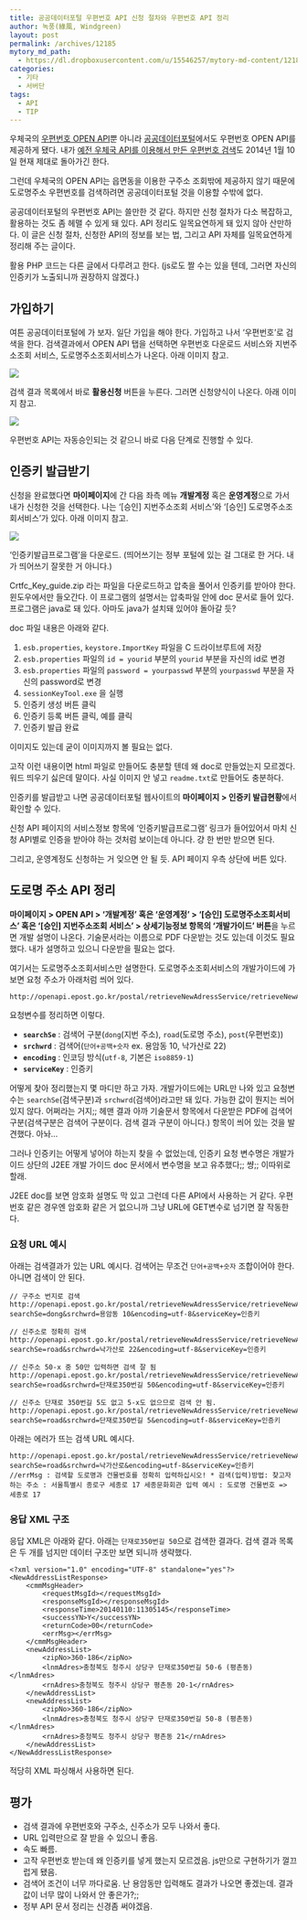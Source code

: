 ```yaml
---
title: 공공데이터포털 우편번호 API 신청 절차와 우편번호 API 정리
author: 녹풍(綠風, Windgreen)
layout: post
permalink: /archives/12185
mytory_md_path:
  - https://dl.dropboxusercontent.com/u/15546257/mytory-md-content/12185-postcode.md
categories:
  - 기타
  - 서버단
tags:
  - API
  - TIP
---
```

우체국의 [우편번호 OPEN API][1]뿐 아니라 [공공데이터포털][2]에서도 우편번호 OPEN API를 제공하게 됐다. 내가 [예전 우체국 API를 이용해서 만든 우편번호 검색][3]도 2014년 1월 10일 현재 제대로 돌아가긴 한다.

그런데 우체국의 OPEN API는 읍면동을 이용한 구주소 조회밖에 제공하지 않기 때문에 도로명주소 우편번호를 검색하려면 공공데이터포털 것을 이용할 수밖에 없다.

공공데이터포털의 우편번호 API는 쓸만한 것 같다. 하지만 신청 절차가 다소 복잡하고, 활용하는 것도 좀 헤맬 수 있게 돼 있다. API 정리도 일목요연하게 돼 있지 않아 산만하다. 이 글은 신청 절차, 신청한 API의 정보를 보는 법, 그리고 API 자체를 일목요연하게 정리해 주는 글이다.

활용 PHP 코드는 다른 글에서 다루려고 한다. (js로도 짤 수는 있을 텐데, 그러면 자신의 인증키가 노출되니까 권장하지 않겠다.)

## 가입하기

여튼 공공데이터포털에 가 보자. 일단 가입을 해야 한다. 가입하고 나서 &#8216;우편번호&#8217;로 검색을 한다. 검색결과에서 OPEN API 탭을 선택하면 우편번호 다운로드 서비스와 지번주소조회 서비스, 도로명주소조회서비스가 나온다. 아래 이미지 참고.

![][4]

검색 결과 목록에서 바로 **활용신청** 버튼을 누른다. 그러면 신청양식이 나온다. 아래 이미지 참고.

![][5]

우편번호 API는 자동승인되는 것 같으니 바로 다음 단계로 진행할 수 있다.

## 인증키 발급받기

신청을 완료했다면 **마이페이지**에 간 다음 좌측 메뉴 **개발계정** 혹은 **운영계정**으로 가서 내가 신청한 것을 선택한다. 나는 &#8216;[승인] 지번주소조회 서비스&#8217;와 &#8216;[승인] 도로명주소조회서비스&#8217;가 있다. 아래 이미지 참고.

![][6]

&#8216;인증키발급프로그램&#8217;을 다운로드. (띄어쓰기는 정부 포털에 있는 걸 그대로 한 거다. 내가 띄어쓰기 잘못한 거 아니다.)

Crtfc\_Key\_guide.zip 라는 파일을 다운로드하고 압축을 풀어서 인증키를 받아야 한다. 윈도우에서만 들오간다. 이 프로그램의 설명서는 압축파일 안에 doc 문서로 들어 있다. 프로그램은 java로 돼 있다. 아마도 java가 설치돼 있어야 돌아갈 듯?

doc 파일 내용은 아래와 같다.

1.  `esb.properties`, `keystore.ImportKey` 파일을 C 드라이브루트에 저장
2.  `esb.properties` 파일의 `id = yourid` 부분의 `yourid` 부분을 자신의 id로 변경
3.  `esb.properties` 파일의 `password = yourpasswd` 부분의 `yourpasswd` 부분을 자신의 password로 변경
4.  `sessionKeyTool.exe` 을 실행
5.  인증키 생성 버튼 클릭
6.  인증키 등록 버튼 클릭, 예를 클릭
7.  인증키 발급 완료

이미지도 있는데 굳이 이미지까지 볼 필요는 없다.

고작 이런 내용이면 html 파일로 만들어도 충분할 텐데 왜 doc로 만들었는지 모르겠다. 워드 띄우기 싫은데 말이다. 사실 이미지 안 넣고 `readme.txt`로 만들어도 충분하다.

인증키를 발급받고 나면 공공데이터포털 웹사이트의 **마이페이지 > 인증키 발급현황**에서 확인할 수 있다.

신청 API 페이지의 서비스정보 항목에 &#8216;인증키발급프로그램&#8217; 링크가 들어있어서 마치 신청 API별로 인증을 받아야 하는 것처럼 보이는데 아니다. 걍 한 번만 받으면 된다.

그리고, 운영계정도 신청하는 거 잊으면 안 될 듯. API 페이지 우측 상단에 버튼 있다.

## 도로명 주소 API 정리

**마이페이지 > OPEN API > &#8216;개발계정&#8217; 혹은 &#8216;운영계정&#8217; > &#8216;[승인] 도로명주소조회서비스&#8217; 혹은 &#8216;[승인] 지번주소조회 서비스&#8217; > 상세기능정보 항목의 &#8216;개발가이드&#8217; 버튼**을 누르면 개발 설명이 나온다. 기술문서라는 이름으로 PDF 다운받는 것도 있는데 이것도 필요했다. 내가 설명하고 있으니 다운받을 필요는 없다.

여기서는 도로명주소조회서비스만 설명한다. 도로명주소조회서비스의 개발가이드에 가 보면 요청 주소가 아래처럼 씌어 있다.

    http://openapi.epost.go.kr/postal/retrieveNewAdressService/retrieveNewAdressService/getNewAddressList
    

요청변수를 정리하면 이렇다.

*   **`searchSe`** : 검색어 구분(`dong`(지번 주소), `road`(도로명 주소), `post`(우편번호))
*   **`srchwrd`** : 검색어(`단어+공백+숫자` ex. 용암동 10, 낙가산로 22)
*   **`encoding`** : 인코딩 방식(`utf-8`, 기본은 `iso8859-1`)
*   **`serviceKey`** : 인증키

어떻게 찾아 정리했는지 몇 마디만 하고 가자. 개발가이드에는 URL만 나와 있고 요청변수는 `searchSe`(검색구분)과 `srchwrd`(검색어)라고만 돼 있다. 가능한 값이 뭔지는 씌어 있지 않다. 어쩌라는 거지;; 헤맨 결과 아까 기술문서 항목에서 다운받은 PDF에 검색어 구분(검색구분은 검색어 구분이다. 검색 결과 구분이 아니다.) 항목이 씌어 있는 것을 발견했다. 아놔&#8230;

그러나 인증키는 어떻게 넣어야 하는지 찾을 수 없었는데, 인증키 요청 변수명은 개발가이드 상단의 J2EE 개발 가이드 doc 문서에서 변수명을 보고 유추했다;; 썅;; 이따위로 할래.

J2EE doc를 보면 암호화 설명도 막 있고 그런데 다른 API에서 사용하는 거 같다. 우편번호 같은 경우엔 암호화 같은 거 없으니까 그냥 URL에 GET변수로 넘기면 잘 작동한다.

### 요청 URL 예시

아래는 검색결과가 있는 URL 예시다. 검색어는 무조건 `단어+공백+숫자` 조합이어야 한다. 아니면 검색이 안 된다.

    // 구주소 번지로 검색
    http://openapi.epost.go.kr/postal/retrieveNewAdressService/retrieveNewAdressService/getNewAddressList?searchSe=dong&srchwrd=용암동 10&encoding=utf-8&serviceKey=인증키
    
    // 신주소로 정확히 검색
    http://openapi.epost.go.kr/postal/retrieveNewAdressService/retrieveNewAdressService/getNewAddressList?searchSe=road&srchwrd=낙가산로 22&encoding=utf-8&serviceKey=인증키
    
    // 신주소 50-x 중 50만 입력하면 검색 잘 됨
    http://openapi.epost.go.kr/postal/retrieveNewAdressService/retrieveNewAdressService/getNewAddressList?searchSe=road&srchwrd=단재로350번길 50&encoding=utf-8&serviceKey=인증키
    
    // 신주소 단재로 350번길 5도 없고 5-x도 없으므로 검색 안 됨.
    http://openapi.epost.go.kr/postal/retrieveNewAdressService/retrieveNewAdressService/getNewAddressList?searchSe=road&srchwrd=단재로350번길 5&encoding=utf-8&serviceKey=인증키
    

아래는 에러가 뜨는 검색 URL 예시다.

    http://openapi.epost.go.kr/postal/retrieveNewAdressService/retrieveNewAdressService/getNewAddressList?searchSe=road&srchwrd=낙가산로&encoding=utf-8&serviceKey=인증키
    //errMsg : 검색할 도로명과 건물번호를 정확히 입력하십시오! * 검색(입력)방법: 찾고자 하는 주소 : 서울특별시 종로구 세종로 17 세종문화회관 입력 예시 : 도로명 건물번호 => 세종로 17
    

### 응답 XML 구조

응답 XML은 아래와 같다. 아래는 `단재로350번길 50`으로 검색한 결과다. 검색 결과 목록은 두 개를 넘지만 데이터 구조만 보면 되니까 생략했다.

    <?xml version="1.0" encoding="UTF-8" standalone="yes"?>
    <NewAddressListResponse>
        <cmmMsgHeader>
            <requestMsgId></requestMsgId>
            <responseMsgId></responseMsgId>
            <responseTime>20140110:11305145</responseTime>
            <successYN>Y</successYN>
            <returnCode>00</returnCode>
            <errMsg></errMsg>
        </cmmMsgHeader>
        <newAddressList>
            <zipNo>360-186</zipNo>
            <lnmAdres>충청북도 청주시 상당구 단재로350번길 50-6 (평촌동)</lnmAdres>
            <rnAdres>충청북도 청주시 상당구 평촌동 20-1</rnAdres>
        </newAddressList>
        <newAddressList>
            <zipNo>360-186</zipNo>
            <lnmAdres>충청북도 청주시 상당구 단재로350번길 50-8 (평촌동)</lnmAdres>
            <rnAdres>충청북도 청주시 상당구 평촌동 21</rnAdres>
        </newAddressList>
    </NewAddressListResponse>
    

적당히 XML 파싱해서 사용하면 된다.

## 평가

*   검색 결과에 우편번호와 구주소, 신주소가 모두 나와서 좋다. 
*   URL 입력만으로 잘 받을 수 있으니 좋음.
*   속도 빠름.
*   고작 우편번호 받는데 왜 인증키를 넣게 했는지 모르겠음. js만으로 구현하기가 껄끄럽게 됐음.
*   검색어 조건이 너무 까다로움. 난 용암동만 입력해도 결과가 나오면 좋겠는데. 결과값이 너무 많이 나와서 안 좋은가?;;
*   정부 API 문서 정리는 신경좀 써야겠음.

 [1]: http://biz.epost.go.kr/customCenter/custom/custom_10.jsp?subGubun=sub_3&subGubun_1=cum_18&gubun=m07
 [2]: https://www.data.go.kr/
 [3]: http://mytory.net/archives/1284
 [4]: http://dl.dropboxusercontent.com/u/15546257/blog/mytory/postcode/postcode1.png
 [5]: http://dl.dropboxusercontent.com/u/15546257/blog/mytory/postcode/postcode2.png
 [6]: http://dl.dropboxusercontent.com/u/15546257/blog/mytory/postcode/postcode3.png